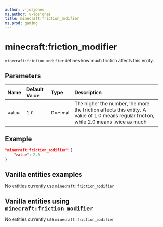 ```yaml
---
author: v-josjones
ms.author: v-josjones
title: minecraft:friction_modifier
ms.prod: gaming
---
```


# minecraft:friction_modifier

`minecraft:friction_modifier` defines how much friction affects this entity.

## Parameters

|Name |Default Value  |Type  |Description  |
|:----------|:----------|:----------|:----------|
|value| 1.0| Decimal| The higher the number, the more the friction affects this entity. A value of 1.0 means regular friction, while 2.0 means twice as much. |

## Example

```json
"minecraft:friction_modifier":{
    "value": 2.0
}
```

## Vanilla entities examples

No entities currently use `minecraft:friction_modifier`

## Vanilla entities using `minecraft:friction_modifier`

No entities currently use `minecraft:friction_modifier`
